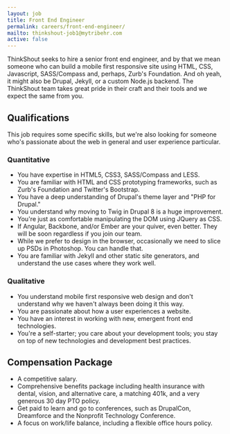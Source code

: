 ```yaml
---
layout: job
title: Front End Engineer
permalink: careers/front-end-engineer/
mailto: thinkshout-job1@mytribehr.com
active: false
---
```

ThinkShout seeks to hire a senior front end engineer, and by that we mean someone who can build a mobile first responsive site using HTML, CSS, Javascript, SASS/Compass and, perhaps, Zurb's Foundation. And oh yeah, it might also be Drupal, Jekyll, or a custom Node.js backend. The ThinkShout team takes great pride in their craft and their tools and we expect the same from you.

## Qualifications
This job requires some specific skills, but we're also looking for someone who's passionate about the web in general and user experience particular.
### Quantitative
- You have expertise in HTML5, CSS3, SASS/Compass and LESS.
- You are familiar with HTML and CSS prototyping frameworks, such as Zurb's Foundation and Twitter's Bootstrap.
- You have a deep understanding of Drupal's theme layer and "PHP for Drupal."
- You understand why moving to Twig in Drupal 8 is a huge improvement.
- You're just as comfortable manipulating the DOM using JQuery as CSS.
- If Angular, Backbone, and/or Ember are your quiver, even better. They will be soon regardless if you join our team.
- While we prefer to design in the browser, occasionally we need to slice up PSDs in Photoshop. You can handle that.
- You are familiar with Jekyll and other static site generators, and understand the use cases where they work well.

### Qualitative
- You understand mobile first responsive web design and don't understand why we haven't always been doing it this way.
- You are passionate about how a user experiences a website.
- You have an interest in working with new, emergent front end technologies.
- You're a self-starter; you care about your development tools; you stay on top of new technologies and development best practices.

## Compensation Package
- A competitive salary.
- Comprehensive benefits package including health insurance with dental, vision, and alternative care, a matching 401k, and a very generous 30 day PTO policy.
- Get paid to learn and go to conferences, such as DrupalCon, Dreamforce and the Nonprofit Technology Conference.
- A focus on work/life balance, including a flexible office hours policy.
